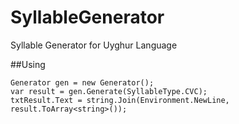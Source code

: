 # SyllableGenerator
Syllable Generator for Uyghur Language


##Using

    Generator gen = new Generator();
    var result = gen.Generate(SyllableType.CVC);
    txtResult.Text = string.Join(Environment.NewLine, result.ToArray<string>());
